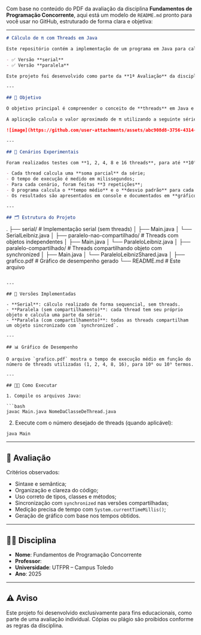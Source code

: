 Com base no conteúdo do PDF da avaliação da disciplina **Fundamentos de Programação Concorrente**, aqui está um modelo de `README.md` pronto para você usar no GitHub, estruturado de forma clara e objetiva:

---

```markdown
# Cálculo de π com Threads em Java

Este repositório contém a implementação de um programa em Java para calcular o valor de π (Pi) utilizando a **série de Leibniz-Grégory**, com diferentes abordagens:

- ✅ Versão **serial** 
- ✅ Versão **paralela**

Este projeto foi desenvolvido como parte da **1ª Avaliação** da disciplina _Fundamentos de Programação Concorrente_ da **UTFPR – Campus Toledo**.

---

## 📌 Objetivo

O objetivo principal é compreender o conceito de **threads** em Java e como elas podem ser usadas para explorar o paralelismo em aplicações que realizam cálculos intensivos.

A aplicação calcula o valor aproximado de π utilizando a seguinte série:

![image](https://github.com/user-attachments/assets/abc908d8-3756-4314-9eb1-f4c968407691)

---

## 🧪 Cenários Experimentais

Foram realizados testes com **1, 2, 4, 8 e 16 threads**, para até **10⁹ termos da série**, com os seguintes critérios:

- Cada thread calcula uma **soma parcial** da série;
- O tempo de execução é medido em milissegundos;
- Para cada cenário, foram feitas **3 repetições**;
- O programa calcula o **tempo médio** e o **desvio padrão** para cada quantidade de threads;
- Os resultados são apresentados em console e documentados em **gráfico em PDF**.

---

## 🗂 Estrutura do Projeto

```

.
├── serial/                      # Implementação serial (sem threads)
│   ├── Main.java
│   └── SerialLeibniz.java
│
├── paralelo-nao-compartilhado/ # Threads com objetos independentes
│   ├── Main.java
│   └── ParaleloLeibniz.java
│
├── paralelo-compartilhado/     # Threads compartilhando objeto com synchronized
│   ├── Main.java
│   └── ParaleloLeibnizShared.java
│
├── grafico.pdf                 # Gráfico de desempenho gerado
└── README.md                   # Este arquivo

````

---

## 🧵 Versões Implementadas

- **Serial**: cálculo realizado de forma sequencial, sem threads.
- **Paralela (sem compartilhamento)**: cada thread tem seu próprio objeto e calcula uma parte da série.
- **Paralela (com compartilhamento)**: todas as threads compartilham um objeto sincronizado com `synchronized`.

---

## 📊 Gráfico de Desempenho

O arquivo `grafico.pdf` mostra o tempo de execução médio em função do número de threads utilizadas (1, 2, 4, 8, 16), para 10⁸ ou 10⁹ termos.

---

## 🧑‍💻 Como Executar

1. Compile os arquivos Java:

```bash
javac Main.java NomeDaClasseDeThread.java
````

2. Execute com o número desejado de threads (quando aplicável):

```bash
java Main
```

---

## 📃 Avaliação

Critérios observados:

* Sintaxe e semântica;
* Organização e clareza do código;
* Uso correto de tipos, classes e métodos;
* Sincronização com `synchronized` nas versões compartilhadas;
* Medição precisa de tempo com `System.currentTimeMillis()`;
* Geração de gráfico com base nos tempos obtidos.

---

## 🧑‍🏫 Disciplina

* **Nome**: Fundamentos de Programação Concorrente
* **Professor**: 
* **Universidade**: UTFPR – Campus Toledo
* **Ano**: 2025

---

## ⚠️ Aviso

Este projeto foi desenvolvido exclusivamente para fins educacionais, como parte de uma avaliação individual. Cópias ou plágio são proibidos conforme as regras da disciplina.

